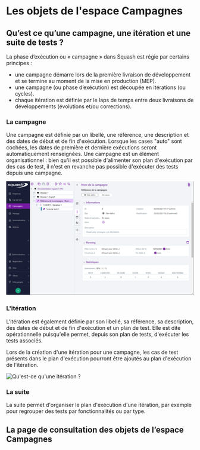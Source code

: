 # Les objets de l'espace Campagnes

## Qu’est ce qu’une campagne, une itération et une suite de tests ?
La phase d’exécution ou « campagne » dans Squash est régie par certains principes :
 - une campagne démarre lors de la première livraison de développement et se termine au moment de la mise en production (MEP).
 - une campagne (ou phase d’exécution) est découpée en itérations (ou cycles).
 - chaque itération est définie par le laps de temps entre deux livraisons de développements (évolutions et/ou corrections).

### La campagne
Une campagne est définie par un libellé, une référence, une description et des dates de début et de fin d'exécution. Lorsque les cases "auto" sont cochées, les dates de première et dernière exécutions seront automatiquement renseignées.
Une campagne est un élément organisationnel : bien qu'il est possible d'alimenter son plan d'exécution par des cas de test, il n'est en revanche pas possible d'exécuter des tests depuis une campagne.

![Q'est-ce qu'une-campagne ?](resources/qu-est-ce-qu-une-campagne.png)

### L'itération
L'itération est également définie par son libellé, sa référence, sa description, des dates de début et de fin d'exécution et un plan de test.
Elle est dite opérationnelle puisqu'elle permet, depuis son plan de tests, d'exécuter les tests associés.

Lors de la création d'une itération pour une campagne, les cas de test présents dans le plan d'exécution pourront être ajoutés au plan d'exécution de l'itération.

![Qu'est-ce qu'une itération ?](C:resources/qu-est-ce-qu-une-iteration.png)

### La suite
La suite permet d'organiser le plan d'exécution d'une itération, par exemple pour regrouper des tests par fonctionnalités ou par type.


## La page de consultation des objets de l’espace Campagnes 
